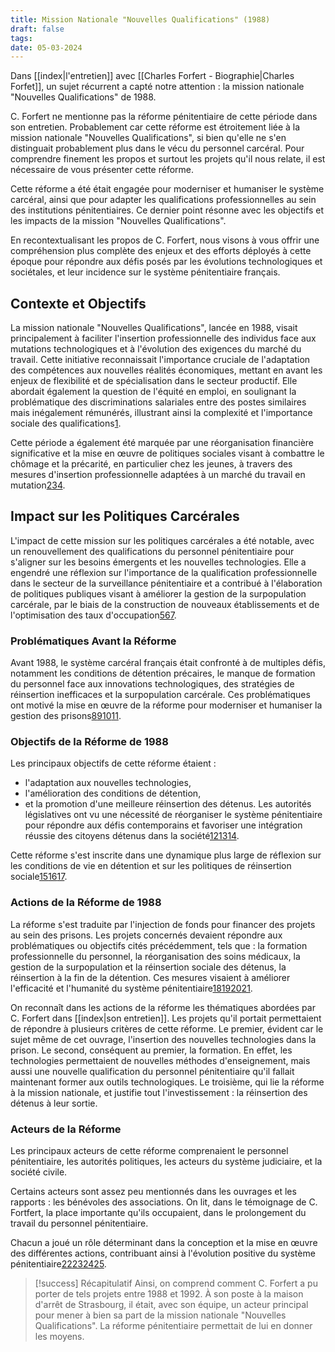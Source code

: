 ```yaml
---
title: Mission Nationale "Nouvelles Qualifications" (1988)
draft: false
tags: 
date: 05-03-2024
---
```

Dans [[index|l'entretien]] avec [[Charles Forfert - Biographie|Charles Forfet]], un sujet récurrent a capté notre attention : la mission nationale "Nouvelles Qualifications" de 1988. 

C. Forfert ne mentionne pas la réforme pénitentiaire de cette période dans son entretien. Probablement car cette réforme est étroitement liée à la mission nationale "Nouvelles Qualifications", si bien qu'elle ne s'en distinguait probablement plus dans le vécu du personnel carcéral. Pour comprendre finement les propos et surtout les projets qu'il nous relate, il est nécessaire de vous présenter cette réforme. 

Cette réforme a été était engagée pour moderniser et humaniser le système carcéral, ainsi que pour adapter les qualifications professionnelles au sein des institutions pénitentiaires. Ce dernier point résonne avec les objectifs et les impacts de la mission "Nouvelles Qualifications". 

En recontextualisant les propos de C. Forfert, nous visons à vous offrir une compréhension plus complète des enjeux et des efforts déployés à cette époque pour répondre aux défis posés par les évolutions technologiques et sociétales, et leur incidence sur le système pénitentiaire français. 
## Contexte et Objectifs
La mission nationale "Nouvelles Qualifications", lancée en 1988, visait principalement à faciliter l'insertion professionnelle des individus face aux mutations technologiques et à l'évolution des exigences du marché du travail. Cette initiative reconnaissait l'importance cruciale de l'adaptation des compétences aux nouvelles réalités économiques, mettant en avant les enjeux de flexibilité et de spécialisation dans le secteur productif. Elle abordait également la question de l'équité en emploi, en soulignant la problématique des discriminations salariales entre des postes similaires mais inégalement rémunérés, illustrant ainsi la complexité et l'importance sociale des qualifications[1](https://www.erudit.org/fr/revues/rf/1996-v9-n1-rf1653/057867ar.pdf).

Cette période a également été marquée par une réorganisation financière significative et la mise en œuvre de politiques sociales visant à combattre le chômage et la précarité, en particulier chez les jeunes, à travers des mesures d'insertion professionnelle adaptées à un marché du travail en mutation[2](https://www.cairn.info/des-raisons-de-renaitre--9782494241060-page-61.htm)[3](https://www.persee.fr/doc/socco_1150-1944_1993_num_14_1_1134)[4](https://www.senat.fr/comptes-rendus-seances/5eme/pdf/1988/11/s19881128_1827_1882.pdf).

## Impact sur les Politiques Carcérales
L'impact de cette mission sur les politiques carcérales a été notable, avec un renouvellement des qualifications du personnel pénitentiaire pour s'aligner sur les besoins émergents et les nouvelles technologies. Elle a engendré une réflexion sur l'importance de la qualification professionnelle dans le secteur de la surveillance pénitentiaire et a contribué à l'élaboration de politiques publiques visant à améliorer la gestion de la surpopulation carcérale, par le biais de la construction de nouveaux établissements et de l'optimisation des taux d'occupation[5](https://politique.pappers.fr/question/situation-prisons-QSN67460)[6](https://www.erudit.org/fr/revues/rf/1996-v9-n1-rf1653/057867ar.pdf)[7](https://www.ccomptes.fr/system/files/2023-10/20231005-surpopulation-carcerale-persistante.pdf).

### Problématiques Avant la Réforme
Avant 1988, le système carcéral français était confronté à de multiples défis, notamment les conditions de détention précaires, le manque de formation du personnel face aux innovations technologiques, des stratégies de réinsertion inefficaces et la surpopulation carcérale. Ces problématiques ont motivé la mise en œuvre de la réforme pour moderniser et humaniser la gestion des prisons[8](https://www.persee.fr/doc/ds_0378-7931_1988_num_12_1_1528)[9](https://shs.hal.science/halshs-00343192/file/La_reforme_des_prisons_sous_la_troisieme_Republique.pdf)[10](https://journals.openedition.org/criminocorpus/246)[11](https://www.justice.gouv.fr/sites/default/files/2023-05/Travaux_et_doc_84_AP_1945_1975_2015_naissance_reformes_problematiques_actualite.pdf).
### Objectifs de la Réforme de 1988
Les principaux objectifs de cette réforme étaient : 
- l'adaptation aux nouvelles technologies,
- l'amélioration des conditions de détention, 
- et la promotion d'une meilleure réinsertion des détenus. 
Les autorités législatives ont vu une nécessité de réorganiser le système pénitentiaire pour répondre aux défis contemporains et favoriser une intégration réussie des citoyens détenus dans la société[12](https://www.cairn.info/revue-droit-et-societe1-2011-2-page-371.htm)[13](https://www.cairn.info/revue-actes-de-la-recherche-en-sciences-sociales-2001-1-page-15.htm)[14](https://www.persee.fr/doc/ds_0378-7931_1988_num_12_1_1528).

Cette réforme s'est inscrite dans une dynamique plus large de réflexion sur les conditions de vie en détention et sur les politiques de réinsertion sociale[15](https://www.cairn.info/revue-droit-et-societe1-2011-2-page-371.htm)[16](https://www.cairn.info/revue-actes-de-la-recherche-en-sciences-sociales-2001-1-page-15.htm)[17](https://politique.pappers.fr/question/situation-prisons-QSN67460).
### Actions de la Réforme de 1988
La réforme s'est traduite par l'injection de fonds pour financer des projets au sein des prisons. Les projets concernés devaient répondre aux problématiques ou objectifs cités précédemment, tels que : la formation professionnelle du personnel, la réorganisation des soins médicaux, la gestion de la surpopulation et la réinsertion sociale des détenus, la réinsertion à la fin de la détention. Ces mesures visaient à améliorer l'efficacité et l'humanité du système pénitentiaire[18](https://www.cairn.info/revue-droit-et-societe1-2011-2-page-371.htm)[19](https://books.openedition.org/pur/73719?lang=fr)[20](https://journals.openedition.org/criminocorpus/3173)[21](https://journals.openedition.org/criminocorpus/3173?lang=de).

On reconnaît dans les actions de la réforme les thématiques abordées par C. Forfert dans [[index|son entretien]]. Les projets qu'il portait permettaient de répondre à plusieurs critères de cette réforme. Le premier, évident car le sujet même de cet ouvrage, l'insertion des nouvelles technologies dans la prison. Le second, conséquent au premier, la formation. En effet, les technologies permettaient de nouvelles méthodes d'enseignement, mais aussi une nouvelle qualification du personnel pénitentiaire qu'il fallait maintenant former aux outils technologiques. Le troisième, qui lie la réforme à la mission nationale, et justifie tout l'investissement : la réinsertion des détenus à leur sortie.
### Acteurs de la Réforme
Les principaux acteurs de cette réforme comprenaient le personnel pénitentiaire, les autorités politiques, les acteurs du système judiciaire, et la société civile.

Certains acteurs sont assez peu mentionnés dans les ouvrages et les rapports : les bénévoles des associations. On lit, dans le témoignage de C. Fortfert, la place importante qu'ils occupaient, dans le prolongement du travail du personnel pénitentiaire.

Chacun a joué un rôle déterminant dans la conception et la mise en œuvre des différentes actions, contribuant ainsi à l'évolution positive du système pénitentiaire[22](https://journals.openedition.org/criminocorpus/3173?lang=de)[23](https://books.openedition.org/pur/73719?lang=fr)[24](https://books.openedition.org/pur/73722?lang=fr)[25](https://www.cairn.info/revue-droit-et-societe1-2011-2-page-371.htm).


> [!success] Récapitulatif
> Ainsi, on comprend comment C. Forfert a pu porter de tels projets entre 1988 et 1992. À son poste à la maison d'arrêt de Strasbourg, il était, avec son équipe, un acteur principal pour mener à bien sa part de la mission nationale "Nouvelles Qualifications". La réforme pénitentiaire permettait de lui en donner les moyens.
